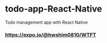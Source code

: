 # todo-app-React-Native
Todo management app with React Native

### https://expo.io/@hwshim0810/WTFT
